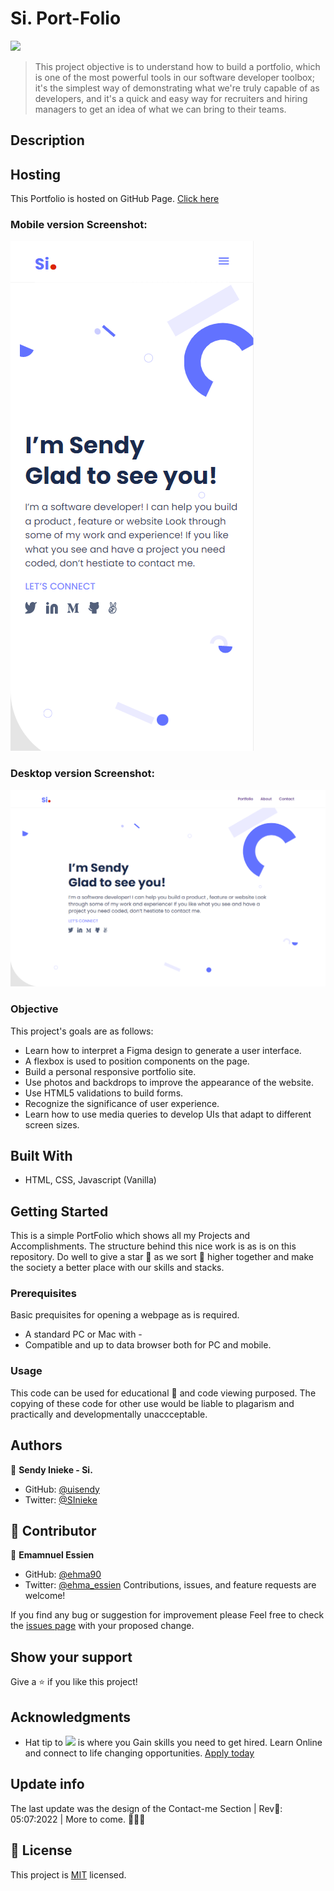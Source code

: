# Si. Port-Folio

![](https://img.shields.io/badge/Microverse-blueviolet)

> This project objective is to understand how to build a portfolio, which is one of the most powerful tools in our software developer toolbox; it's the simplest way of demonstrating what we're truly capable of as developers, and it's a quick and easy way for recruiters and hiring managers to get an idea of what we can bring to their teams.

## Description

## Hosting

This Portfolio is hosted on GitHub Page. [Click here](https://uisendy.github.io/MyPortFolio/)

### Mobile version Screenshot:

![screenshot](./images/Mobile.PNG)

### Desktop version Screenshot:

![screenshot](./images/Landing%20Page.PNG)

### Objective

This project's goals are as follows:

- Learn how to interpret a Figma design to generate a user interface.
- A flexbox is used to position components on the page.
- Build a personal responsive portfolio site.
- Use photos and backdrops to improve the appearance of the website.
- Use HTML5 validations to build forms.
- Recognize the significance of user experience.
- Learn how to use media queries to develop UIs that adapt to different screen sizes.

## Built With

- HTML, CSS, Javascript (Vanilla)

## Getting Started

This is a simple PortFolio which shows all my Projects and Accomplishments. The structure behind this nice work is as is on this repository. Do well to give a star 🌟 as we sort 🚀 higher together and make the society a better place with our skills and stacks.

### Prerequisites

Basic prequisites for opening a webpage as is required.

- A standard PC or Mac with -
- Compatible and up to data browser both for PC and mobile.

### Usage

This code can be used for educational 📘 and code viewing purposed. The copying of these code for other use would be liable to plagarism and practically and developmentally unaccceptable.

## Authors

👤 **Sendy Inieke - Si.**

- GitHub: [@uisendy](https://github.com/uisendy)
- Twitter: [@SInieke](https://twitter.com/SInieke)

## 🤝 Contributor

👤 **Emamnuel Essien**

- GitHub: [@ehma90](https://github.com/ehma90)
- Twitter: [@ehma_essien](https://twitter.com/ehma_essien)
Contributions, issues, and feature requests are welcome!

If you find any bug or suggestion for improvement please Feel free to check the [issues page](../../issues/) with your proposed change.

## Show your support

Give a ⭐️ if you like this project!

## Acknowledgments

- Hat tip to ![](https://img.shields.io/badge/Microverse-blueviolet) is where you Gain skills you need to get hired. Learn Online and connect to life changing opportunities. [Apply today](https://www.microverse.org/?grsf=uv064g)

## Update info

The last update was the design of the Contact-me Section | Rev📅: 05:07:2022 | More to come. 🚀🚀🚀

## 📝 License

This project is [MIT](./MIT.md) licensed.
